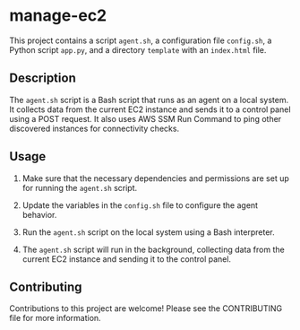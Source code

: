 # manage-ec2

This project contains a script `agent.sh`, a configuration file `config.sh`, a Python script `app.py`, and a directory `template` with an `index.html` file.

## Description

The `agent.sh` script is a Bash script that runs as an agent on a local system. It collects data from the current EC2 instance and sends it to a control panel using a POST request. It also uses AWS SSM Run Command to ping other discovered instances for connectivity checks.

## Usage

1. Make sure that the necessary dependencies and permissions are set up for running the `agent.sh` script.
2. Update the variables in the `config.sh` file to configure the agent behavior.
3. Run the `agent.sh` script on the local system using a Bash interpreter.


4. The `agent.sh` script will run in the background, collecting data from the current EC2 instance and sending it to the control panel.



## Contributing

Contributions to this project are welcome! Please see the CONTRIBUTING file for more information.


